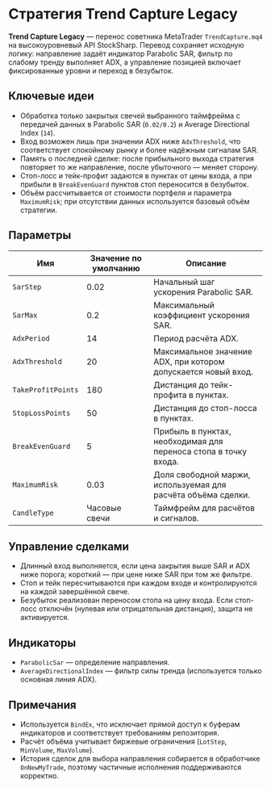 # Стратегия Trend Capture Legacy

**Trend Capture Legacy** — перенос советника MetaTrader `TrendCapture.mq4` на высокоуровневый API StockSharp. Перевод сохраняет исходную логику: направление задаёт индикатор Parabolic SAR, фильтр по слабому тренду выполняет ADX, а управление позицией включает фиксированные уровни и переход в безубыток.

## Ключевые идеи
- Обработка только закрытых свечей выбранного таймфрейма с передачей данных в Parabolic SAR (`0.02/0.2`) и Average Directional Index (`14`).
- Вход возможен лишь при значении ADX ниже `AdxThreshold`, что соответствует спокойному рынку и более надёжным сигналам SAR.
- Память о последней сделке: после прибыльного выхода стратегия повторяет то же направление, после убыточного — меняет сторону.
- Стоп-лосс и тейк-профит задаются в пунктах от цены входа, а при прибыли в `BreakEvenGuard` пунктов стоп переносится в безубыток.
- Объём рассчитывается от стоимости портфеля и параметра `MaximumRisk`; при отсутствии данных используется базовый объём стратегии.

## Параметры
| Имя | Значение по умолчанию | Описание |
| --- | --- | --- |
| `SarStep` | 0.02 | Начальный шаг ускорения Parabolic SAR. |
| `SarMax` | 0.2 | Максимальный коэффициент ускорения SAR. |
| `AdxPeriod` | 14 | Период расчёта ADX. |
| `AdxThreshold` | 20 | Максимальное значение ADX, при котором допускается новый вход. |
| `TakeProfitPoints` | 180 | Дистанция до тейк-профита в пунктах. |
| `StopLossPoints` | 50 | Дистанция до стоп-лосса в пунктах. |
| `BreakEvenGuard` | 5 | Прибыль в пунктах, необходимая для переноса стопа в точку входа. |
| `MaximumRisk` | 0.03 | Доля свободной маржи, используемая для расчёта объёма сделки. |
| `CandleType` | Часовые свечи | Таймфрейм для расчётов и сигналов. |

## Управление сделками
- Длинный вход выполняется, если цена закрытия выше SAR и ADX ниже порога; короткий — при цене ниже SAR при том же фильтре.
- Стоп и тейк пересчитываются при каждом входе и контролируются на каждой завершённой свече.
- Безубыток реализован переносом стопа на цену входа. Если стоп-лосс отключён (нулевая или отрицательная дистанция), защита не активируется.

## Индикаторы
- `ParabolicSar` — определение направления.
- `AverageDirectionalIndex` — фильтр силы тренда (используется только основная линия ADX).

## Примечания
- Используется `BindEx`, что исключает прямой доступ к буферам индикаторов и соответствует требованиям репозитория.
- Расчёт объёма учитывает биржевые ограничения (`LotStep`, `MinVolume`, `MaxVolume`).
- История сделок для выбора направления собирается в обработчике `OnNewMyTrade`, поэтому частичные исполнения поддерживаются корректно.
